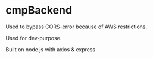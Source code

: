 # cmpBackend

Used to bypass CORS-error because of AWS restrictions.

Used for dev-purpose.

Built on node.js with axios & express

